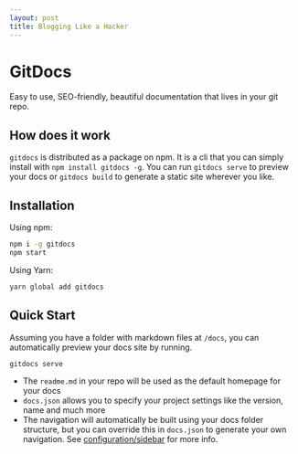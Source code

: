 ```yaml
---
layout: post
title: Blogging Like a Hacker
---
```


# GitDocs

Easy to use, SEO-friendly, beautiful documentation that lives in your git repo.

## How does it work

`gitdocs` is distributed as a package on npm. It is a cli that you can simply install with `npm install gitdocs -g`. You can run `gitdocs serve` to preview your docs or `gitdocs build` to generate a static site wherever you like.

## Installation

Using npm:

```bash
npm i -g gitdocs
npm start
```

Using Yarn:

```bash
yarn global add gitdocs
```

## Quick Start

Assuming you have a folder with markdown files at `/docs`, you can automatically preview your docs site by running.

```bash
gitdocs serve
```

- The `readme.md` in your repo will be used as the default homepage for your docs
- `docs.json` allows you to specify your project settings like the version, name and much more
- The navigation will automatically be built using your docs folder structure, but you can override this in `docs.json` to generate your own navigation. See [configuration/sidebar](/configuration/sidebar.md) for more info.
